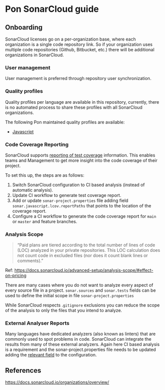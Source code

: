 # Pon SonarCloud guide

## Onboarding

SonarCloud licenses go on a per-organization base, where each organization is a single code repository link. So if your organization uses multiple code repositories (Github, Bitbucket, etc.) there will be additional organizations in SonarCloud.

### User management

User management is preferred through repository user synchronization.

### Quality profiles

Quality profiles per language are available in this repository, currently, there is no automated process to share these profiles with all SonarCloud 
organizations.

The following Pon maintained quality profiles are available:

- [Javascript](https://github.com/pondevelopment/pon-developer-guide/blob/main/tools/sonarcloud/sonarcloud_quality_profile_javascript.xml)

### Code Coverage Reporting
SonarCloud supports [reporting of test coverage](https://docs.sonarcloud.io/enriching/test-coverage/overview/) information. This enables teams and Management to get more insight into the code coverage of their project.

To set this up, the steps are as follows:

 1. Switch SonarCloud configuration to CI based analysis (instead of automatic analysis).
 2. Update CI workflow to generate test coverage report.
 3. Add or update `sonar-project.properties` file adding field `sonar.javascript.lcov.reportPaths` that points to the location of the coverage report.
 4. Configure a CI workflow to generate the code coverage report for `main` or `master` and feature branches.


### Analysis Scope

> “Paid plans are tiered according to the total number of lines of code (LOC) analyzed in your private repositories. This LOC calculation does not count code in excluded files (nor does it count blank lines or comments).” 

Ref: https://docs.sonarcloud.io/advanced-setup/analysis-scope/#effect-on-pricing

There are many cases where you do not want to analyze every aspect of every source file in a project. `sonar.sources` and `sonar.tests` fields can be used to define the initial scope in file `sonar-project.properties`

While SonarCloud respects .`gitignore` exclusions you can reduce the scope of the analysis to only the files that you intend to analyze.

### External Analyser Reports
Many languages have dedicated analyzers (also known as linters) that are commonly used to spot problems in code. SonarCloud can integrate the results from many of these external analyzers. Again here CI based analysis is a requirement and the sonar-project.properties file needs to be updated adding the [relevant field](https://docs.sonarcloud.io/enriching/external-analyzer-reports/) to the configuration.

## References

https://docs.sonarcloud.io/organizations/overview/
